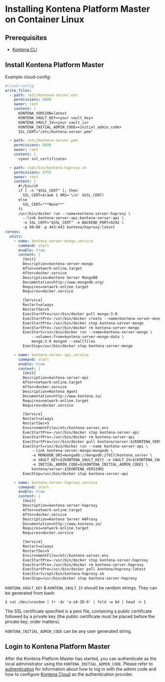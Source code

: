 # Installing Kontena Platform Master on Container Linux

## Prerequisites

- [Kontena CLI](cli.md)

## Install Kontena Platform Master

Example cloud-config:

```yaml
#cloud-config
write_files:
  - path: /etc/kontena-server.env
    permissions: 0600
    owner: root
    content: |
      KONTENA_VERSION=latest
      KONTENA_VAULT_KEY=<your vault_key>
      KONTENA_VAULT_IV=<your vault_iv>
      KONTENA_INITIAL_ADMIN_CODE=<initial_admin_code>
      SSL_CERT="/etc/kontena-server.pem"

  - path: /etc/kontena-server.pem
    permissions: 0600
    owner: root
    content: |
      <your ssl_certificate>

  - path: /opt/bin/kontena-haproxy.sh
    permissions: 0755
    owner: root
    content: |
      #!/bin/sh
      if [ -n "$SSL_CERT" ]; then
        SSL_CERT=$(awk 1 ORS='\\n' $SSL_CERT)
      else
        SSL_CERT="**None**"
      fi
      /usr/bin/docker run --name=kontena-server-haproxy \
        --link kontena-server-api:kontena-server-api \
        -e SSL_CERT="$SSL_CERT" -e BACKEND_PORT=9292 \
        -p 80:80 -p 443:443 kontena/haproxy:latest
coreos:
  units:
    - name: kontena-server-mongo.service
      command: start
      enable: true
      content: |
        [Unit]
        Description=kontena-server-mongo
        After=network-online.target
        After=docker.service
        Description=Kontena Server MongoDB
        Documentation=http://www.mongodb.org/
        Requires=network-online.target
        Requires=docker.service

        [Service]
        Restart=always
        RestartSec=5
        ExecStartPre=/usr/bin/docker pull mongo:3.0
        ExecStartPre=-/usr/bin/docker create --name=kontena-server-mongo-data mongo:3.0
        ExecStartPre=-/usr/bin/docker stop kontena-server-mongo
        ExecStartPre=-/usr/bin/docker rm kontena-server-mongo
        ExecStart=/usr/bin/docker run --name=kontena-server-mongo \
            --volumes-from=kontena-server-mongo-data \
            mongo:3.0 mongod --smallfiles
        ExecStop=/usr/bin/docker stop kontena-server-mongo

    - name: kontena-server-api.service
      command: start
      enable: true
      content: |
        [Unit]
        Description=kontena-server-api
        After=network-online.target
        After=docker.service
        Description=Kontena Agent
        Documentation=http://www.kontena.io/
        Requires=network-online.target
        Requires=docker.service

        [Service]
        Restart=always
        RestartSec=5
        EnvironmentFile=/etc/kontena-server.env
        ExecStartPre=-/usr/bin/docker stop kontena-server-api
        ExecStartPre=-/usr/bin/docker rm kontena-server-api
        ExecStartPre=/usr/bin/docker pull kontena/server:${KONTENA_VERSION}
        ExecStart=/usr/bin/docker run --name kontena-server-api \
            --link kontena-server-mongo:mongodb \
            -e MONGODB_URI=mongodb://mongodb:27017/kontena_server \
            -e VAULT_KEY=${KONTENA_VAULT_KEY} -e VAULT_IV=${KONTENA_VAULT_IV} \
            -e INITIAL_ADMIN_CODE=${KONTENA_INITIAL_ADMIN_CODE} \
            kontena/server:${KONTENA_VERSION}
        ExecStop=/usr/bin/docker stop kontena-server-api

    - name: kontena-server-haproxy.service
      command: start
      enable: true
      content: |
        [Unit]
        Description=kontena-server-haproxy
        After=network-online.target
        After=docker.service
        Description=Kontena Server HAProxy
        Documentation=http://www.kontena.io/
        Requires=network-online.target
        Requires=docker.service

        [Service]
        Restart=always
        RestartSec=5
        EnvironmentFile=/etc/kontena-server.env
        ExecStartPre=-/usr/bin/docker stop kontena-server-haproxy
        ExecStartPre=-/usr/bin/docker rm kontena-server-haproxy
        ExecStartPre=/usr/bin/docker pull kontena/haproxy:latest
        ExecStart=/opt/bin/kontena-haproxy.sh
        ExecStop=/usr/bin/docker stop kontena-server-haproxy
```

`KONTENA_VAULT_KEY` & `KONTENA_VAULT_IV` should be random strings. They can be generated from bash:

```
$ cat /dev/urandom | tr -dc 'a-zA-Z0-9' | fold -w 64 | head -n 1
```

The SSL certificate specified is a pem file, containing a public certificate followed by a private key (the public certificate must be placed before the private key; order matters).

`KONTENA_INITIAL_ADMIN_CODE` can be any user generated string.

## Login to Kontena Platform Master

After the Kontena Platform Master has started, you can authenticate as the local administrator using the `KONTENA_INITIAL_ADMIN_CODE`. Please refer to [authentication](../authentication.md) for information about how to log in with the admin code and how to configure [Kontena Cloud](https://cloud.kontena.io) as the authentication provider.
